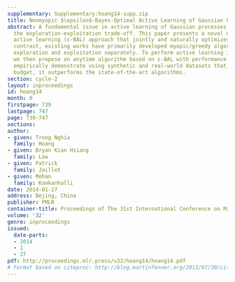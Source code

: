 ```yaml
---
supplementary: Supplementary:hoang14-supp.zip
title: Nonmyopic $\epsilon$-Bayes-Optimal Active Learning of Gaussian Processes
abstract: A fundamental issue in active learning of Gaussian processes is that of
  the exploration-exploitation trade-off. This paper presents a novel nonmyopic ε-Bayes-optimal
  active learning (ε-BAL) approach that jointly and naturally optimizes the trade-off.   In
  contrast, existing works have primarily developed myopic/greedy algorithms or performed
  exploration and exploitation separately. To perform active learning in real time,
  we then propose an anytime algorithm based on ε-BAL with performance guarantee and
  empirically demonstrate using synthetic and real-world datasets that, with limited
  budget, it outperforms the state-of-the-art algorithms.
section: cycle-2
layout: inproceedings
id: hoang14
month: 0
firstpage: 739
lastpage: 747
page: 739-747
sections: 
author:
- given: Trong Nghia
  family: Hoang
- given: Bryan Kian Hsiang
  family: Low
- given: Patrick
  family: Jaillet
- given: Mohan
  family: Kankanhalli
date: 2014-01-27
address: Bejing, China
publisher: PMLR
container-title: Proceedings of The 31st International Conference on Machine Learning
volume: '32'
genre: inproceedings
issued:
  date-parts:
  - 2014
  - 1
  - 27
pdf: http://proceedings.mlr.press/v32/hoang14/hoang14.pdf
# Format based on citeproc: http://blog.martinfenner.org/2013/07/30/citeproc-yaml-for-bibliographies/
---
```


